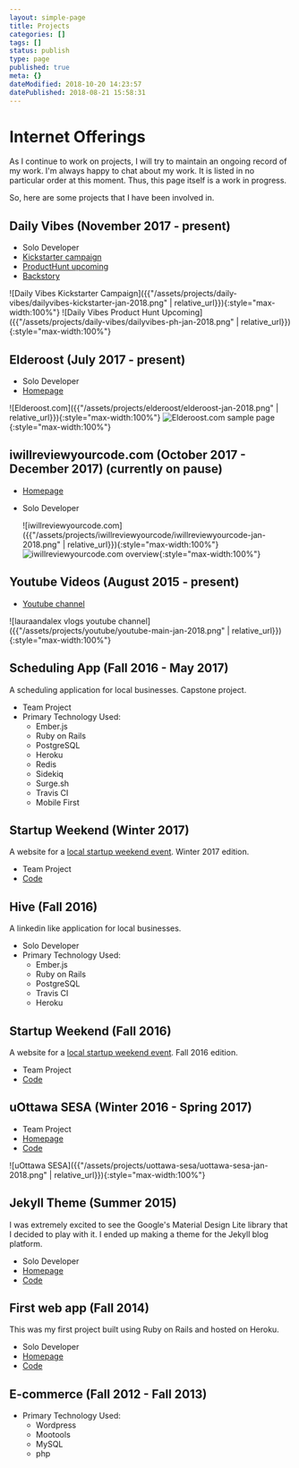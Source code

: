 ```yaml
---
layout: simple-page
title: Projects
categories: []
tags: []
status: publish
type: page
published: true
meta: {}
dateModified: 2018-10-20 14:23:57
datePublished: 2018-08-21 15:58:31
---
```


# Internet Offerings

As I continue to work on projects, I will try to maintain an ongoing record of my work. I'm always happy to chat about my work. It is listed in no particular order at this moment. Thus, this page itself is a work in progress.

So, here are some projects that I have been involved in.

## Daily Vibes (November 2017 - present)

- Solo Developer
- [Kickstarter campaign](https://www.kickstarter.com/projects/471588901/daily-vibes)
- [ProductHunt upcoming](https://www.producthunt.com/upcoming/daily-vibes/)
- [Backstory](https://gist.github.com/getaclue/f1a3b6be4bf5a25d931a0b0bc6099885)

![Daily Vibes Kickstarter Campaign]({{"/assets/projects/daily-vibes/dailyvibes-kickstarter-jan-2018.png" | relative_url}}){:style="max-width:100%"}
![Daily Vibes Product Hunt Upcoming]({{"/assets/projects/daily-vibes/dailyvibes-ph-jan-2018.png" | relative_url}}){:style="max-width:100%"}

## Elderoost (July 2017 - present)

- Solo Developer
- [Homepage](https://elderoost.com)

![Elderoost.com]({{"/assets/projects/elderoost/elderoost-jan-2018.png" | relative_url}}){:style="max-width:100%"}
![Elderoost.com sample page](https://cdn-pro.dprcdn.net/files/acc_603419/HF7VLE){:style="max-width:100%"}

## iwillreviewyourcode.com (October 2017 - December 2017) (currently on pause)

- [Homepage](https://iwillreviewyourcode.com)

- Solo Developer

  ![iwillreviewyourcode.com]({{"/assets/projects/iwillreviewyourcode/iwillreviewyourcode-jan-2018.png" | relative_url}}){:style="max-width:100%"}
  ![iwillreviewyourcode.com overview](https://cdn-pro.dprcdn.net/files/acc_603419/Xitn2i){:style="max-width:100%"}

## Youtube Videos (August 2015 - present)

- [Youtube channel](https://www.youtube.com/channel/UCJkHRtROA1RHjaQn_wBMocQ)

![lauraandalex vlogs youtube channel]({{"/assets/projects/youtube/youtube-main-jan-2018.png" | relative_url}}){:style="max-width:100%"}

## Scheduling App (Fall 2016 - May 2017)

A scheduling application for local businesses. Capstone project.

- Team Project
- Primary Technology Used:
  - Ember.js
  - Ruby on Rails
  - PostgreSQL
  - Heroku
  - Redis
  - Sidekiq
  - Surge.sh
  - Travis CI
  - Mobile First

## Startup Weekend (Winter 2017)

A website for a [local startup weekend event](https://www.facebook.com/events/1270558846372280/). Winter 2017 edition.

- Team Project
- [Code](https://github.com/sesa-uottawa/startup-weekend-website/tree/master/W2017)

## Hive (Fall 2016)

A linkedin like application for local businesses.

- Solo Developer
- Primary Technology Used:
  - Ember.js
  - Ruby on Rails
  - PostgreSQL
  - Travis CI
  - Heroku

## Startup Weekend (Fall 2016)

A website for a [local startup weekend event](https://www.facebook.com/events/1358385600849660/). Fall 2016 edition.

- Team Project
- [Code](https://github.com/sesa-uottawa/startup-weekend-website/tree/master/F2016)

## uOttawa SESA (Winter 2016 - Spring 2017)

- Team Project
- [Homepage](https://uottawa-sesa.ca/)
- [Code](https://github.com/sesa-uottawa/uottawasesa)

![uOttawa SESA]({{"/assets/projects/uottawa-sesa/uottawa-sesa-jan-2018.png" | relative_url}}){:style="max-width:100%"}

## Jekyll Theme (Summer 2015)

I was extremely excited to see the Google's Material Design Lite library that I decided to play with it. I ended up making a theme for the Jekyll blog platform.

- Solo Developer
- [Homepage](https://getaclue.github.io/mdl-jekyll/)
- [Code](https://github.com/getaclue/mdl-jekyll)

## First web app (Fall 2014)

This was my first project built using Ruby on Rails and hosted on Heroku.

- Solo Developer
- [Homepage](https://getaclue-evtbckwl.herokuapp.com/)
- [Code](https://github.com/getaclue/survey_app)

## E-commerce (Fall 2012 - Fall 2013)

- Primary Technology Used:
  - Wordpress
  - Mootools
  - MySQL
  - php
